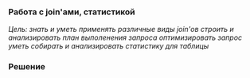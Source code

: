 ### Работа с join'ами, статистикой 

*Цель:*
*знать и уметь применять различные виды join'ов*
*строить и анализировать план выполенения запроса*
*оптимизировать запрос*
*уметь собирать и анализировать статистику для таблицы*


### Решение  

